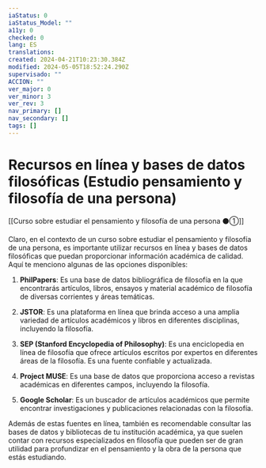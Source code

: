 ```yaml
---
iaStatus: 0
iaStatus_Model: ""
a11y: 0
checked: 0
lang: ES
translations: 
created: 2024-04-21T10:23:30.384Z
modified: 2024-05-05T18:52:24.290Z
supervisado: ""
ACCION: ""
ver_major: 0
ver_minor: 3
ver_rev: 3
nav_primary: []
nav_secondary: []
tags: []
---
```

# Recursos en línea y bases de datos filosóficas (Estudio pensamiento y filosofía de una persona)

[[Curso sobre estudiar el pensamiento y filosofía de una persona ⚫①]]

Claro, en el contexto de un curso sobre estudiar el pensamiento y filosofía de una persona, es importante utilizar recursos en línea y bases de datos filosóficas que puedan proporcionar información académica de calidad. Aquí te menciono algunas de las opciones disponibles:

1. **PhilPapers**: Es una base de datos bibliográfica de filosofía en la que encontrarás artículos, libros, ensayos y material académico de filosofía de diversas corrientes y áreas temáticas.

2. **JSTOR**: Es una plataforma en línea que brinda acceso a una amplia variedad de artículos académicos y libros en diferentes disciplinas, incluyendo la filosofía.

3. **SEP (Stanford Encyclopedia of Philosophy)**: Es una enciclopedia en línea de filosofía que ofrece artículos escritos por expertos en diferentes áreas de la filosofía. Es una fuente confiable y actualizada.

4. **Project MUSE**: Es una base de datos que proporciona acceso a revistas académicas en diferentes campos, incluyendo la filosofía.

5. **Google Scholar**: Es un buscador de artículos académicos que permite encontrar investigaciones y publicaciones relacionadas con la filosofía.

Además de estas fuentes en línea, también es recomendable consultar las bases de datos y bibliotecas de tu institución académica, ya que suelen contar con recursos especializados en filosofía que pueden ser de gran utilidad para profundizar en el pensamiento y la obra de la persona que estás estudiando.

